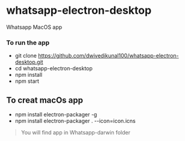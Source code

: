 # whatsapp-electron-desktop
Whatsapp MacOS app

### To run the app
-  git clone https://github.com/dwivedikunal100/whatsapp-electron-desktop.git
- cd whatsapp-electron-desktop
- npm install
- npm start

## To creat macOs app

- npm install electron-packager -g
- npm install electron-packager . --icon=icon.icns

> You will find app in Whatsapp-darwin folder
